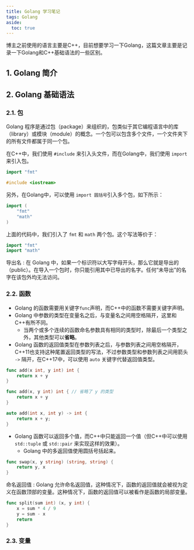 ```yaml
---
title: Golang 学习笔记
tags: Golang
aside:
  toc: true
---
```


博主之前使用的语言主要是C++，目前想要学习一下Golang，这篇文章主要是记录一下Golang和C++基础语法的一些区别。

<!--more-->


## 1. Golang 简介


## 2. Golang 基础语法

### 2.1. 包

Golang 程序是通过包（package）来组织的，包类似于其它编程语言中的库（library）或模块（module）的概念。一个包可以包含多个文件，一个文件夹下的所有文件都属于同一个包。

在C++中，我们使用 `#include` 来引入头文件，而在Golang中，我们使用 `import` 来引入包。

```go
import "fmt"
```

```cpp
#include <iostream>
```

另外，在Golang中，可以使用 `import 圆括号`引入多个包，如下所示：

```go
import (
    "fmt"
    "math"
)
```

上面的代码中，我们引入了 `fmt` 和 `math` 两个包。这个写法等价于：

```go
import "fmt"
import "math"
```

导出名
: 在 Golang 中，如果一个标识符以大写字母开头，那么它就是导出的（public）。在导入一个包时，你只能引用其中已导出的名字。任何“未导出”的名字在该包外均无法访问。

### 2.2. 函数

- Golang 的函数需要用关键字`func`声明，而C++中的函数不需要关键字声明。
- Golang 中参数的类型在变量名之后，与变量名之间用空格隔开，这里和C++有所不同。
  - 当两个或多个连续的函数命名参数具有相同的类型时，除最后一个类型之外，其他类型可以**省略**。
- Golang 函数的返回值类型在参数列表之后，与参数列表之间用空格隔开，C++11也支持这种尾置返回类型的写法，不过参数类型和参数列表之间用箭头 `->` 隔开，在C++17中，可以使用 `auto` 关键字代替返回值类型。
  
```go
func add(x int, y int) int {
    return x + y
}

func add(x, y int) int { // 省略了 y 的类型
    return x + y
}
```

```cpp
auto add(int x, int y) -> int {
    return x + y;
}
```
- Golang 函数可以返回多个值，而C++中只能返回一个值（但C++中可以使用 `std::tuple` 或 `std::pair` 来实现这样的效果）。
  - Golang 中的多返回值使用圆括号括起来。
  
```go
func swap(x, y string) (string, string) {
    return y, x
}
```

命名返回值
: Golang 允许命名返回值，这种情况下，函数的返回值就会被视为定义在函数顶部的变量。这种情况下，函数的返回值可以被看作是函数的局部变量。

```go
func split(sum int) (x, y int) {
    x = sum * 4 / 9
    y = sum - x
    return
}
```

### 2.3. 变量

